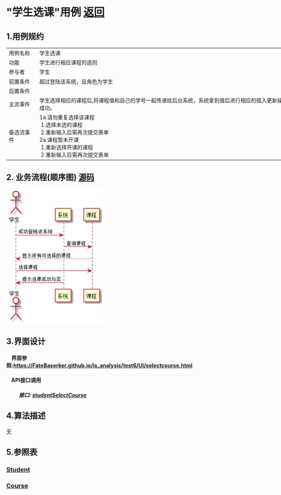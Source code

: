 # "学生选课"用例 <a href="https://github.com/FateBerserker/is_analysis/tree/master/test6">返回</a>
## 1.用例规约
<table cellspacing="0" style="width:900px;">
<tr>
	<td>用例名称</td>
	<td>学生选课</td>	
</tr>
<tr>
	<td>功能</td>
	<td>学生进行相应课程的选则</td>	
</tr>
<tr>
	<td>参与者</td>
	<td>学生</td>	
</tr>
<tr>
	<td>前置条件</td>
	<td>超过登陆该系统，且角色为学生</td>	
</tr>
<tr>
	<td>后置条件</td>
	<td></td>	
</tr>
<tr>
	<td>主流事件</td>
	<td>
	学生选择相应的课程后,将课程值和自己的学号一起传递给后台系统，系统拿到值后进行相应的插入更新操作后，提示学生课程选择成功。
	</td>	
</tr>
<tr>
	<td>备选流事件</td>
	<td>
		1a.请勿重复选择该课程 <br> 
		 &nbsp;1.选择未选的课程 <br>    
		 &nbsp;2.重新输入后需再次提交表单<br>	
		2a.课程暂未开课<br>
		 &nbsp;1.重新选择开课的课程 <br>    
		 &nbsp;2.重新输入后需再次提交表单
	</td>	
</tr>
	
</table>		


## 2. 业务流程(顺序图)  <a href="../src/studentSelectCourse.puml">源码</a>

<img src="../images/studentSelectCourse.png"/>


## 3.界面设计
#### &nbsp;&nbsp;&nbsp;&nbsp;界面参照:<a href="../UI/selectcourse.html">https://FateBaserker.github.io/is_analysis/test6/UI/selectcourse.html</a>
#### &nbsp;&nbsp;&nbsp;&nbsp;API接口调用
##### &nbsp;&nbsp;&nbsp;&nbsp;&nbsp;&nbsp;&nbsp;&nbsp;&nbsp;&nbsp;接口: <a href="../接口/studentSelectCourse.md">studentSelectCourse</a>

## 4.算法描述
无

## 5.参照表
### <a href="../数据库表设计.md#student">Student</a>
### <a href="../数据库表设计.md#course">Course</a>


